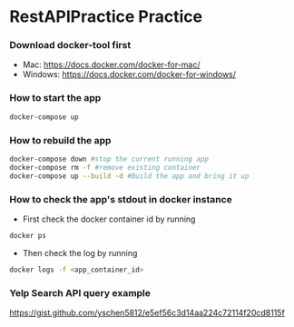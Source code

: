 # RestAPIPractice Practice

### Download docker-tool first
* Mac: https://docs.docker.com/docker-for-mac/
* Windows: https://docs.docker.com/docker-for-windows/

### How to start the app
```sh
docker-compose up 
```
### How to rebuild the app
```sh
docker-compose down #stop the current running app
docker-compose rm -f #remove existing container
docker-compose up --build -d #Build the app and bring it up
```

### How to check the app's stdout in docker instance

* First check the docker container id by running
```sh
docker ps
```
* Then check the log by running
```sh
docker logs -f <app_container_id>
```

### Yelp Search API query example
https://gist.github.com/yschen5812/e5ef56c3d14aa224c72114f20cd8115f
